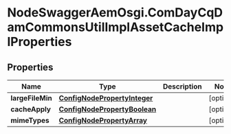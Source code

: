 # NodeSwaggerAemOsgi.ComDayCqDamCommonsUtilImplAssetCacheImplProperties

## Properties
Name | Type | Description | Notes
------------ | ------------- | ------------- | -------------
**largeFileMin** | [**ConfigNodePropertyInteger**](ConfigNodePropertyInteger.md) |  | [optional] 
**cacheApply** | [**ConfigNodePropertyBoolean**](ConfigNodePropertyBoolean.md) |  | [optional] 
**mimeTypes** | [**ConfigNodePropertyArray**](ConfigNodePropertyArray.md) |  | [optional] 


